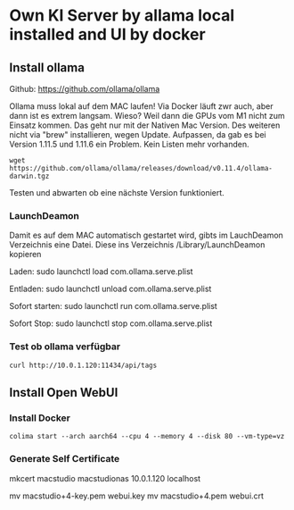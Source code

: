 # Own KI Server by allama local installed and UI by docker

## Install ollama

Github:
    https://github.com/ollama/ollama

Ollama muss lokal auf dem MAC laufen! Via Docker läuft zwr auch, aber dann ist es extrem langsam. Wieso? Weil dann die GPUs vom M1 nicht zum Einsatz kommen.
Das geht nur mit der Nativen Mac Version. Des weiteren nicht via "brew" installieren, wegen Update. Aufpassen, da gab es bei Version 1.11.5 und 1.11.6 ein Problem. Kein Listen mehr vorhanden.

    wget https://github.com/ollama/ollama/releases/download/v0.11.4/ollama-darwin.tgz

Testen und abwarten ob eine nächste Version funktioniert.

### LaunchDeamon
Damit es auf dem MAC automatisch gestartet wird, gibts im LauchDeamon Verzeichnis eine Datei. Diese ins Verzeichnis /Library/LaunchDeamon kopieren


Laden:
    sudo launchctl load com.ollama.serve.plist

Entladen:
    sudo launchctl unload com.ollama.serve.plist



Sofort starten:
    sudo launchctl run com.ollama.serve.plist

Sofort Stop:
    sudo launchctl stop com.ollama.serve.plist

### Test ob ollama verfügbar
    curl http://10.0.1.120:11434/api/tags



## Install Open WebUI

### Install Docker

    colima start --arch aarch64 --cpu 4 --memory 4 --disk 80 --vm-type=vz


### Generate Self Certificate

mkcert macstudio macstudionas 10.0.1.120 localhost

mv macstudio+4-key.pem webui.key
mv macstudio+4.pem webui.crt

